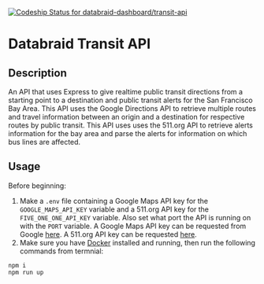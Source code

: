 [ ![Codeship Status for databraid-dashboard/transit-api](https://app.codeship.com/projects/459d8c80-5ead-0135-6b43-16bdadfc7181/status?branch=master)](https://app.codeship.com/projects/238758)

# Databraid Transit API

## Description

An API that uses Express to give realtime public transit directions from a starting point to a destination and public transit alerts for the San Francisco Bay Area. This API uses the Google Directions API to retrieve multiple routes and travel information between an origin and a destination for respective routes by public transit. This API uses uses the 511.org API to retrieve alerts information for the bay area and parse the alerts for information on which bus lines are affected.

## Usage
Before beginning:
  1. Make a `.env` file containing a Google Maps API key for the `GOOGLE_MAPS_API_KEY` variable and a 511.org API key for the `FIVE_ONE_ONE_API_KEY` variable. Also set what port the API is running on with the `PORT` variable. A Google Maps API key can be requested from Google [here](https://developers.google.com/maps/documentation/embed/get-api-key). A 511.org API key can be requested [here](https://511.org/developers/list/tokens/create).
  2. Make sure you have [Docker](https://www.docker.com/) installed and running, then run the following commands from termnial:

```
npm i
npm run up
```

